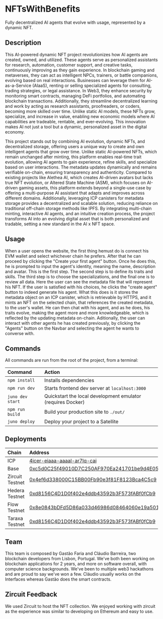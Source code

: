 # NFTsWithBenefits

Fully decentralized AI agents that evolve with usage, represented by a dynamic NFT.

## Description

This AI-powered dynamic NFT project revolutionizes how AI agents are created, owned, and utilized. These agents serve as personalized assistants for research, automation, customer support, and creative tasks, continuously improving as they gain experience. In blockchain gaming and metaverses, they can act as intelligent NPCs, trainers, or battle companions, evolving based on real interactions. Businesses can leverage them for AI-as-a-Service (AIaaS), renting or selling specialized agents for consulting, trading strategies, or legal assistance. In Web3, they enhance security by monitoring smart contracts, managing DeFi portfolios, and automating blockchain transactions. Additionally, they streamline decentralized learning and work by acting as research assistants, proofreaders, or coders, becoming more skilled over time. Unlike static AI models, these NFTs grow, specialize, and increase in value, enabling new economic models where AI capabilities are tradeable, rentable, and ever-evolving. This innovation makes AI not just a tool but a dynamic, personalized asset in the digital economy.

This project stands out by combining AI evolution, dynamic NFTs, and decentralized storage, offering users a unique way to create and own intelligent agents that grow over time. Unlike static AI-powered NFTs, which remain unchanged after minting, this platform enables real-time trait evolution, allowing AI agents to gain experience, refine skills, and specialize based on user interactions. The metadata updates dynamically and remains verifiable on-chain, ensuring transparency and authenticity. Compared to existing projects like Alethea AI, which creates AI-driven avatars but lacks true NFT evolution, or Altered State Machine (ASM), which focuses on AI-driven gaming assets, this platform extends beyond a single-use case by offering a multi-purpose AI assistant that adapts and improves across different domains. Additionally, leveraging ICP canisters for metadata storage provides a decentralized and scalable solution, reducing reliance on traditional off-chain storage methods like IPFS. By integrating multi-chain minting, interactive AI agents, and an intuitive creation process, the project transforms AI into an evolving digital asset that is both personalized and tradable, setting a new standard in the AI x NFT space.

## Usage

When a user opens the website, the first thing hemust do is connect his EVM wallet and select whichever chain he prefers. After that he can proceed by clicking the "Create your first agent" button. Once he does this, he is prompted to input the agent's identity, meaning the name, description and avatar. This is the first step. The second step is to define its traits and skills. The third step is to choose the specializations, and the final one is to review all data. Here the user can see the metadata file that will represent his NFT. If the user is satisfied with his choices, he clicks the "create agent" button to indeed generate his agent. What this does is it stores the metadata object on an ICP canister, which is retrievable by HTTPS, and it mints an NFT on the selected chain, that references the created metadata, to the user's wallet. He can then chat with his agent, and as he does, his traits evolve, making the agent more and more knowledgeable, which is reflected by the updating metadata on-chain. Aditionally, the user can interact with other agents he has created previously, by clicking the "Agents" button on the Navbar and selecting the agent he wants to converse with.

## Commands

All commands are run from the root of the project, from a terminal:

| Command          | Action                                                      |
| :--------------- | :---------------------------------------------------------- |
| `npm install`    | Installs dependencies                                       |
| `npm run dev`    | Starts frontend dev server at `localhost:3000`              |
| `juno dev start` | Quickstart the local development emulator (requires Docker) |
| `npm run build`  | Build your production site to `./out/`                      |
| `juno deploy`    | Deploy your project to a Satellite                          |

## Deployments

| Chain            | Address                                                                                                                               |
| :--------------- | :------------------------------------------------------------------------------------------------------------------------------------ |
| ICP              | [4icer-eiaaa-aaaal-ar7lq-cai](https://dashboard.internetcomputer.org/canister/4icer-eiaaa-aaaal-ar7lq-cai)                            |
| Base             | [0xc5d0C25f49010D7C250AF970Ea241701be9d4E05](https://basescan.org/address/0xc5d0C25f49010D7C250AF970Ea241701be9d4E05)                 |
| Zircuit Testnet  | [0x4ef6d338000C15BB00Fb90e3f81F8123Bca4C5c9](https://explorer.testnet.zircuit.com/address/0x4ef6d338000C15BB00Fb90e3f81F8123Bca4C5c9) |
| Hedera Testnet   | [0xd8156C4D1D0f402e4ddb43592b3F573fABf0fCb9](https://hashscan.io/testnet/contract/0.0.5639768?pr=1&ps=1&pf=1&pa=1)                    |
| Flow Testnet     | [0x8e0843bDFd5D86a033d46986d08464060e19a501](https://evm-testnet.flowscan.io/address/0x8e0843bDFd5D86a033d46986d08464060e19a501)      |
| Taraxa Testnet   | [0xd8156C4D1D0f402e4ddb43592b3F573fABf0fCb9](https://testnet.to/address/0xd8156C4D1D0f402e4ddb43592b3F573fABf0fCb9)                   |

## Team

This team is composed by Gastão Faria and Cláudio Barreira, two blockchain developers from Lisbon, Portugal. We've both been working on blockchain applications for 2 years, and more on software overall, with computer science backgrounds. We've been to multiple web3 hackathons and are proud to say we've won a few. Cláudio usually works on the Interfaces whereas Gastão does the smart contracts.

## Zircuit Feedback

We used Zircuit to host the NFT collection. We enjoyed working with zircuit as the experience was similar to developing on Ethereum and easy to use.
